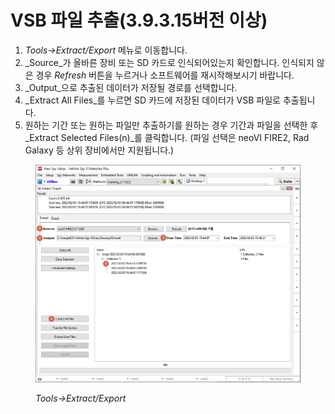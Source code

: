 # VSB 파일 추출(3.9.3.15버전 이상)

1. _Tools->Extract/Export_ 메뉴로 이동합니다.
2. _Source_가 올바른 장비 또는 SD 카드로 인식되어있는지 확인합니다. 인식되지 않은 경우 _Refresh_ 버튼을 누르거나 소프트웨어를 재시작해보시기 바랍니다.
3. _Output_으로 추출된 데이터가 저장될 경로를 선택합니다.
4. _Extract All Files_를 누르면 SD 카드에 저장된 데이터가 VSB 파일로 추출됩니다.
5. 원하는 기간 또는 원하는 파일만 추출하기를 원하는 경우 기간과 파일을 선택한 후 _Extract Selected Files(n)_를 클릭합니다. (파일 선택은 neoVI FIRE2, Rad Galaxy 등 상위 장비에서만 지원됩니다.)

<figure><img src="../../.gitbook/assets/2022-02-03-15-56-46.png" alt=""><figcaption><p><em>Tools->Extract/Export</em></p></figcaption></figure>
